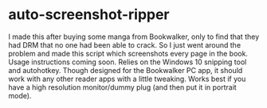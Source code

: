 # auto-screenshot-ripper
I made this after buying some manga from Bookwalker, only to find that they had DRM that no one had been able to crack. So I just went around the problem and made this script which screenshots every page in the book. Usage instructions coming soon. Relies on the Windows 10 snipping tool and autohotkey. Though designed for the Bookwalker PC app, it should work with any other reader apps with a little tweaking. Works best if you have a high resolution monitor/dummy plug (and then put it in portrait mode).
